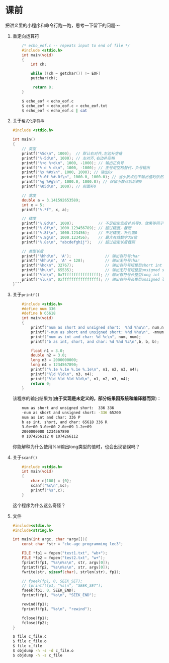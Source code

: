 # 课前

把讲义里的小程序和命令行跑一跑，思考一下留下的问题～

1. 重定向运算符

    ```C title="echo_eof.c"
        /* echo_eof.c -- repeats input to end of file */
        #include <stdio.h>
        int main(void)
        {
            int ch;

            while ((ch = getchar()) != EOF)
            putchar(ch);

             return 0;
        }
    ```

    ```bash
        $ echo_eof < echo_eof.c
        $ echo_eof < echo_eof.c > echo_eof.txt
        $ echo_eof < echo_eof.c | cat
    ```

2. 关于`格式化字符串`

    ```C title="printf.c"
    #include <stdio.h>

    int main()
    {
        // 类型
        printf("%5d\n", 1000);  // 默认右对齐,左边补空格
        printf("%-5d\n", 1000); // 左对齐,右边补空格
        printf("%+d %+d\n", 1000, -1000); // 输出正负号
        printf("% d % d\n", 1000, -1000); // 正号用空格替代，负号输出
        printf("%x %#x\n", 1000, 1000); // 输出0x
        printf("%.0f %#.0f\n", 1000.0, 1000.0); // 当小数点后不输出值时依然输出小数点
        printf("%g %#g\n", 1000.0, 1000.0); // 保留小数点后后的0
        printf("%05d\n", 1000); // 前面补0

        // 宽度
        double a = 3.141592653589;
        int x = 5;
        printf("%.*f", x, a);

        // 精度
        printf("%.8d\n", 1000);           // 不足指定宽度补前导0，效果等同于%06d
        printf("%.8f\n", 1000.123456789); // 超过精度，截断
        printf("%.8f\n", 1000.123456);    // 不足精度，补后置0
        printf("%.8g\n", 1000.123456);    // 最大有效数字为8位
        printf("%.8s\n", "abcdefghij");   // 超过指定长度截断

        // 类型长度
        printf("%hhd\n", 'A');               // 输出有符号char
        printf("%hhu\n", 'A' + 128);         // 输出无符号char
        printf("%hd\n", 32767);              // 输出有符号短整型short int
        printf("%hu\n", 65535);              // 输出无符号短整型unsigned short int
        printf("%ld\n", 0x7fffffffffffffff); // 输出有符号长整型long int
        printf("%lu\n", 0xffffffffffffffff); // 输出有符号长整型unsigned long int
    }```

3. 关于`printf()`

    ```C title="wrong_cnv.c"
        #include <stdio.h>
        #define num 336
        #define b 65618
        int main(void)
        {
            printf("num as short and unsigned short:  %hd %hu\n", num,num);
            printf("-num as short and unsigned short: %hd %hu\n", -mnum,-mnum);
            printf("num as int and char: %d %c\n", num, num);
            printf("b as int, short, and char: %d %hd %c\n",b, b, b);

            float n1 = 3.0;
            double n2 = 3.0;
            long n3 = 2000000000;
            long n4 = 1234567890;
            printf("%.1e %.1e %.1e %.1e\n", n1, n2, n3, n4);
            printf("%ld %ld\n", n3, n4);
            printf("%ld %ld %ld %ld\n", n1, n2, n3, n4);
            return 0;
        }
    ```

    该程序的输出结果为(**由于实现是未定义的，部分结果因系统和编译器而异**)：

    ```bash
        num as short and unsigned short:  336 336
        -num as short and unsigned short: -336 65200
        num as int and char: 336 P
        b as int, short, and char: 65618 336 R
        3.0e+00 3.0e+00 2.0e+09 1.2e+09
        2000000000 1234567890
        0 1074266112 0 1074266112
    ```

    你能解释为什么使用%ld输出long类型的值时，也会出现错误吗？

4. 关于`scanf()`

    ```C title="confusing_scanf.c"
        #include <stdio.h>
        int main(void)
        {
            char c[100] = {0};
            scanf("%s\n",&c);
            printf("%s",c);
        }
    ``` 

    这个程序为什么这么奇怪？

5. 文件

    ```C title="c_file.c"
    #include<stdio.h>
    #include<string.h>

    int main(int argc, char *argv[]){
        const char *str = "ckc-agc programming lec3";

        FILE *fp1 = fopen("test1.txt", "wb+");
        FILE *fp2 = fopen("test2.txt", "w+");
        fprintf(fp1, "%s\n%s\n", str, argv[0]);
        fprintf(fp2, "%s\n%s\n", str, argv[0]);
        fwrite(str, sizeof(char), strlen(str), fp1);

        // fseek(fp1, 0, SEEK_SET);
        // fprintf(fp1, "%s\n", "SEEK_SET");
        fseek(fp1, 0, SEEK_END);
        fprintf(fp1, "%s\n", "SEEK_END");

        rewind(fp1);
        fprintf(fp1, "%s\n", "rewind");

        fclose(fp1);
        fclose(fp2);
    }
    ```

    ```bash
    $ file c_file.c
    $ file c_file.o
    $ file c_file
    $ objdump -h -s -d c_file.o
    $ objdump -h -s c_file
    ```